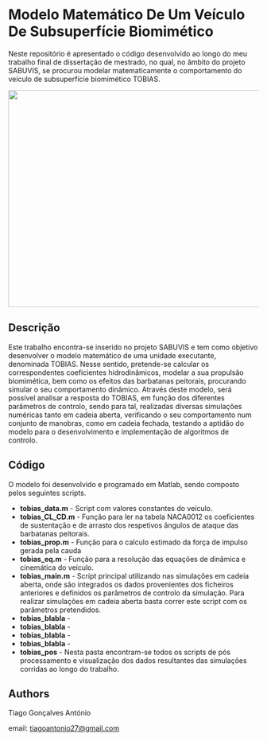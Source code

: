 # Modelo Matemático De Um Veículo De Subsuperfície Biomimético

Neste repositório é apresentado o código desenvolvido ao longo do meu trabalho final de dissertação de mestrado, no qual, no âmbito do projeto SABUVIS, se procurou modelar matematicamente o comportamento do veículo de subsuperfície biomimético TOBIAS.

<p align="center">
  <img src="https://user-images.githubusercontent.com/110428731/185928316-b9b63c95-5a4e-4874-9855-e27401cb4121.png" width="774" height="436">
</p>

## Descrição
Este trabalho encontra-se inserido no projeto SABUVIS e tem como objetivo desenvolver o modelo matemático de uma unidade executante, denominada TOBIAS. Nesse sentido, pretende-se calcular os correspondentes coeficientes hidrodinâmicos, modelar a sua propulsão biomimética, bem como os efeitos das barbatanas peitorais, procurando simular o seu comportamento dinâmico. Através deste modelo, será possível analisar a resposta do TOBIAS, em função dos diferentes parâmetros de controlo, sendo para tal, realizadas diversas simulações numéricas tanto em cadeia aberta, verificando o seu comportamento num conjunto de manobras, como em cadeia fechada, testando a aptidão do modelo para o desenvolvimento e implementação de algoritmos de controlo.

## Código
O modelo foi desenvolvido e programado em Matlab, sendo composto pelos seguintes scripts.

* **tobias_data.m** - Script com valores constantes do veículo.
* **tobias_CL_CD.m** - Função para ler na tabela NACA0012 os coeficientes de sustentação e de arrasto dos respetivos ângulos de ataque das barbatanas peitorais.
* **tobias_prop.m** - Função para o calculo estimado da força de impulso gerada pela cauda
* **tobias_eq.m** - Função para a resolução das equações de dinâmica e cinemática do veículo. 
* **tobias_main.m** - Script principal utilizando nas simulações em cadeia aberta, onde são integrados os dados provenientes dos ficheiros anteriores e definidos os parâmetros de controlo da simulação. Para realizar simulações em cadeia aberta basta correr este script com os parâmetros pretendidos.
* **tobias_blabla** -
* **tobias_blabla** -
* **tobias_blabla** -
* **tobias_blabla** -
* **tobias_pos** - Nesta pasta encontram-se todos os scripts de pós processamento e visualização dos dados resultantes das simulações corridas ao longo do trabalho.

## Authors

Tiago Gonçalves António

email: tiagoantonio27@gmail.com

